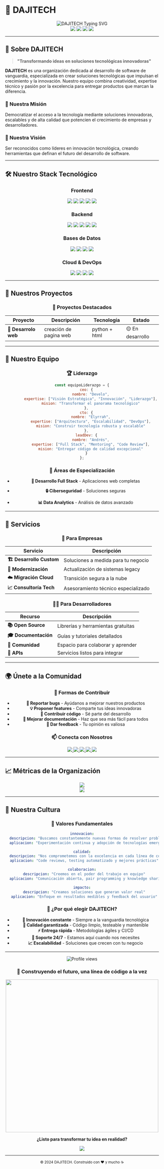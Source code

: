 # 🚀 DAJITECH

<div align="center">
  <img src="https://readme-typing-svg.herokuapp.com?font=Orbitron&size=35&duration=3000&pause=1000&color=00D4FF&center=true&vCenter=true&width=600&lines=DAJITECH;Innovaci%C3%B3n+Tecnol%C3%B3gica;Soluciones+Inteligentes;Construyendo+el+Futuro" alt="DAJITECH Typing SVG" />
</div>

<div align="center">
  <img src="https://img.shields.io/badge/Fundada-2025-00D4FF?style=for-the-badge&logo=calendar&logoColor=white" />
  <img src="https://img.shields.io/badge/Equipo-Creciendo-00FF87?style=for-the-badge&logo=users&logoColor=white" />
  <img src="https://img.shields.io/badge/Proyectos-Activos-FF6B6B?style=for-the-badge&logo=rocket&logoColor=white" />
  <img src="https://img.shields.io/badge/Open%20Source-❤️-FF69B4?style=for-the-badge&logo=heart&logoColor=white" />
</div>

---

## 🌟 Sobre DAJITECH

> **"Transformando ideas en soluciones tecnológicas innovadoras"**

**DAJITECH** es una organización dedicada al desarrollo de software de vanguardia, especializada en crear soluciones tecnológicas que impulsan el crecimiento y la innovación. Nuestro equipo combina creatividad, expertise técnico y pasión por la excelencia para entregar productos que marcan la diferencia.

### 🎯 Nuestra Misión
Democratizar el acceso a la tecnología mediante soluciones innovadoras, escalables y de alta calidad que potencien el crecimiento de empresas y desarrolladores.

### 🔮 Nuestra Visión
Ser reconocidos como líderes en innovación tecnológica, creando herramientas que definan el futuro del desarrollo de software.

---

## 🛠️ Nuestro Stack Tecnológico

<div align="center">

### Frontend
<img src="https://img.shields.io/badge/React-20232A?style=for-the-badge&logo=react&logoColor=61DAFB" />
<img src="https://img.shields.io/badge/Vue.js-35495E?style=for-the-badge&logo=vue.js&logoColor=4FC08D" />
<img src="https://img.shields.io/badge/Angular-DD0031?style=for-the-badge&logo=angular&logoColor=white" />
<img src="https://img.shields.io/badge/TypeScript-007ACC?style=for-the-badge&logo=typescript&logoColor=white" />
<img src="https://img.shields.io/badge/Next.js-000000?style=for-the-badge&logo=next.js&logoColor=white" />

### Backend
<img src="https://img.shields.io/badge/Node.js-43853D?style=for-the-badge&logo=node.js&logoColor=white" />
<img src="https://img.shields.io/badge/Python-3776AB?style=for-the-badge&logo=python&logoColor=white" />
<img src="https://img.shields.io/badge/Java-ED8B00?style=for-the-badge&logo=java&logoColor=white" />
<img src="https://img.shields.io/badge/Go-00ADD8?style=for-the-badge&logo=go&logoColor=white" />
<img src="https://img.shields.io/badge/Express.js-404D59?style=for-the-badge&logo=express&logoColor=white" />

### Bases de Datos
<img src="https://img.shields.io/badge/MongoDB-4EA94B?style=for-the-badge&logo=mongodb&logoColor=white" />
<img src="https://img.shields.io/badge/PostgreSQL-316192?style=for-the-badge&logo=postgresql&logoColor=white" />
<img src="https://img.shields.io/badge/Redis-DC382D?style=for-the-badge&logo=redis&logoColor=white" />
<img src="https://img.shields.io/badge/MySQL-00000F?style=for-the-badge&logo=mysql&logoColor=white" />

### Cloud & DevOps
<img src="https://img.shields.io/badge/AWS-232F3E?style=for-the-badge&logo=amazon-aws&logoColor=white" />
<img src="https://img.shields.io/badge/Docker-2496ED?style=for-the-badge&logo=docker&logoColor=white" />
<img src="https://img.shields.io/badge/Kubernetes-326CE5?style=for-the-badge&logo=kubernetes&logoColor=white" />
<img src="https://img.shields.io/badge/GitHub_Actions-2088FF?style=for-the-badge&logo=github-actions&logoColor=white" />

</div>

---

## 🚀 Nuestros Proyectos

<div align="center">
  
### 🌟 Proyectos Destacados

| Proyecto | Descripción | Tecnología | Estado |
|----------|-------------|------------|--------|
| **📱 Desarrolo web** | creación de pagina web | python + html | 🟡 En desarrollo |


</div>

---



## 👥 Nuestro Equipo

<div align="center">

### 🏆 Liderazgo

```javascript
const equipoLiderazgo = {
    ceo: {
        nombre: "Develo",
        expertise: ["Visión Estratégica", "Innovación", "Liderazgo"],
        mision: "Transformar el panorama tecnológico"
    },
    cto: {
        nombre: "Elyrrah",
        expertise: ["Arquitectura", "Escalabilidad", "DevOps"],
        mision: "Construir tecnología robusta y escalable"
    },
    leadDev: {
        nombre: "Andrés",
        expertise: ["Full Stack", "Mentoring", "Code Review"],
        mision: "Entregar código de calidad excepcional"
    }
};
```

### 🌟 Áreas de Especialización

- **🔧 Desarrollo Full Stack** - Aplicaciones web completas

- **🔒 Ciberseguridad** - Soluciones seguras
- **📊 Data Analytics** - Análisis de datos avanzado

</div>

---

## 🎯 Servicios

<div align="center">

### 💼 Para Empresas

| Servicio | Descripción |
|----------|-------------|
| **🏗️ Desarrollo Custom** | Soluciones a medida para tu negocio |
| **🔄 Modernización** | Actualización de sistemas legacy |
| **☁️ Migración Cloud** | Transición segura a la nube |
| **📈 Consultoría Tech** | Asesoramiento técnico especializado |

### 👨‍💻 Para Desarrolladores

| Recurso | Descripción |
|---------|-------------|
| **📚 Open Source** | Librerías y herramientas gratuitas |
| **🎓 Documentación** | Guías y tutoriales detallados |
| **🤝 Comunidad** | Espacio para colaborar y aprender |
| **🔧 APIs** | Servicios listos para integrar |

</div>

---

## 🌍 Únete a la Comunidad

<div align="center">

### 🤝 Formas de Contribuir

- **🐛 Reportar bugs** - Ayúdanos a mejorar nuestros productos
- **💡 Proponer features** - Comparte tus ideas innovadoras
- **🔧 Contribuir código** - Sé parte del desarrollo
- **📖 Mejorar documentación** - Haz que sea más fácil para todos
- **🌟 Dar feedback** - Tu opinión es valiosa

### 📫 Conecta con Nosotros

<a href="mailto:contacto@dajitech.com">
  <img src="https://img.shields.io/badge/Email-D14836?style=for-the-badge&logo=gmail&logoColor=white" />
</a>
<a href="https://linkedin.com/company/dajitech">
  <img src="https://img.shields.io/badge/LinkedIn-0077B5?style=for-the-badge&logo=linkedin&logoColor=white" />
</a>
<a href="https://twitter.com/dajitech">
  <img src="https://img.shields.io/badge/Twitter-1DA1F2?style=for-the-badge&logo=twitter&logoColor=white" />
</a>
<a href="https://dajitech.com">
  <img src="https://img.shields.io/badge/Website-FF5722?style=for-the-badge&logo=google-chrome&logoColor=white" />
</a>
<a href="https://discord.gg/dajitech">
  <img src="https://img.shields.io/badge/Discord-7289DA?style=for-the-badge&logo=discord&logoColor=white" />
</a>

</div>

---

## 📈 Métricas de la Organización

<div align="center">
  <img src="https://github-readme-activity-graph.vercel.app/graph?username=DAJITECH&bg_color=1a1b27&color=be90f2&line=638fda&point=35bcbf&area=true&hide_border=true" />
</div>

<div align="center">
  <img src="https://github-profile-trophy.vercel.app/?username=DAJITECH&theme=darkhub&no-frame=true&margin-w=30" />
</div>

---

## 🎨 Nuestra Cultura

<div align="center">

### 💎 Valores Fundamentales

```yaml
innovacion:
  descripcion: "Buscamos constantemente nuevas formas de resolver problemas"
  aplicacion: "Experimentación continua y adopción de tecnologías emergentes"

calidad:
  descripcion: "Nos comprometemos con la excelencia en cada línea de código"
  aplicacion: "Code reviews, testing automatizado y mejores prácticas"

colaboracion:
  descripcion: "Creemos en el poder del trabajo en equipo"
  aplicacion: "Comunicación abierta, pair programming y knowledge sharing"

impacto:
  descripcion: "Creamos soluciones que generan valor real"
  aplicacion: "Enfoque en resultados medibles y feedback del usuario"
```

### 🌟 ¿Por qué elegir DAJITECH?

- **🚀 Innovación constante** - Siempre a la vanguardia tecnológica
- **💯 Calidad garantizada** - Código limpio, testeable y mantenible
- **⚡ Entrega rápida** - Metodologías ágiles y CI/CD
- **🤝 Soporte 24/7** - Estamos aquí cuando nos necesites
- **📈 Escalabilidad** - Soluciones que crecen con tu negocio

</div>

---

<div align="center">
  <img src="https://komarev.com/ghpvc/?username=DAJITECH&label=Visitantes&color=00D4FF&style=flat" alt="Profile views" />
  
  ### 🚀 Construyendo el futuro, una línea de código a la vez

  <img src="https://media.giphy.com/media/L1R1tvI9svkIWwpVYr/giphy.gif" width="500">
  
  **¿Listo para transformar tu idea en realidad?**
  
  <a href="mailto:contacto@dajitech.com">
    <img src="https://img.shields.io/badge/¡Contáctanos!-00D4FF?style=for-the-badge&logo=rocket&logoColor=white" />
  </a>
</div>

---

<div align="center">
  <sub>© 2024 DAJITECH. Construido con ❤️ y mucho ☕</sub>
</div>
